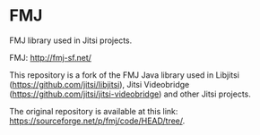 # FMJ
FMJ library used in Jitsi projects.

FMJ: http://fmj-sf.net/

This repository is a fork of the FMJ Java library used in Libjitsi (https://github.com/jitsi/libjitsi), Jitsi Videobridge (https://github.com/jitsi/jitsi-videobridge) and other Jitsi projects. 

The original repository is available at this link: https://sourceforge.net/p/fmj/code/HEAD/tree/.

